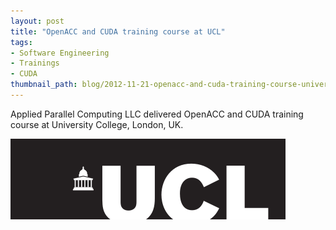 ```yaml
---
layout: post
title: "OpenACC and CUDA training course at UCL"
tags:
- Software Engineering
- Trainings
- CUDA
thumbnail_path: blog/2012-11-21-openacc-and-cuda-training-course-university-college-london-uk/university_logo.png
---
```


Applied Parallel Computing LLC delivered OpenACC and CUDA training course at University College, London, UK.

![alt text](\assets\img\blog\2012-11-21-openacc-and-cuda-training-course-university-college-london-uk\university_logo.png "Logo Title Text 1")

